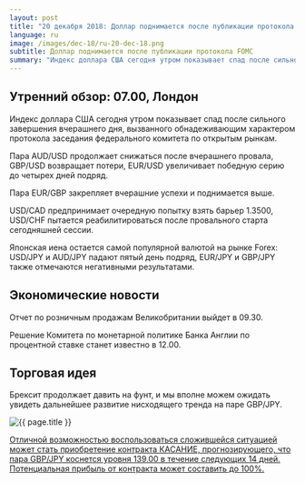 ```yaml
---
layout: post
title: "20 декабря 2018: Доллар поднимается после публикации протокола FOMC"
language: ru
image: /images/dec-18/ru-20-dec-18.png
subtitle: Доллар поднимается после публикации протокола FOMC
summary: "Индекс доллара США сегодня утром показывает спад после сильного завершения вчерашнего дня, вызванного обнадеживающим характером протокола заседания федерального комитета по открытым рынкам"
---
```

## Утренний обзор: 07.00, Лондон
 
Индекс доллара США сегодня утром показывает спад после сильного завершения вчерашнего дня, вызванного обнадеживающим характером протокола заседания федерального комитета по открытым рынкам.

Пара AUD/USD продолжает снижаться после вчерашнего провала, GBP/USD возвращает потери, EUR/USD увеличивает победную серию до четырех дней подряд.

Пара EUR/GBP закрепляет вчерашние успехи и поднимается выше.

USD/CAD предпринимает очередную попытку взять барьер 1.3500, USD/CHF пытается реабилитироваться после провального старта сегодняшней сессии.

Японская иена остается самой популярной валютой на рынке Forex: USD/JPY и AUD/JPY падают пятый день подряд, EUR/JPY и GBP/JPY также отмечаются негативными результатами.
 
## Экономические новости
 
Отчет по розничным продажам Великобритании выйдет в 09.30.

Решение Комитета по монетарной политике Банка Англии по процентной ставке станет известно в 12.00.

## Торговая идея
 
Брексит продолжает давить на фунт, и мы вполне можем ожидать увидеть дальнейшее развитие нисходящего тренда на паре GBP/JPY.

<img src="{{ site.url }}/images/dec-18/ru-20-dec-18.png" alt="{{ page.title }}"  title="{{ page.title }}">

<a href="%LINK%%?currency=USD&market=forex&underlying=frxGBPJPY&formname=touchnotouch&duration_amount=14&duration_units=d&amount=10&amount_type=stake&expiry_type=duration&barrier=139" target="_blank" rel="noopener noreferrer nofollow">Отличной возможностью воспользоваться сложившейся ситуацией может стать приобретение контракта КАСАНИЕ, прогнозирующего, что пара GBP/JPY коснется уровня 139.00 в течение следующих 14 дней. Потенциальная прибыль от контракта может составить до 100%.</a>
